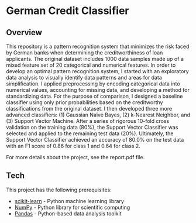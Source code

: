 # German Credit Classifier

## Overview

This repository is a pattern recognition system that minimizes the risk faced by German banks when determining the creditworthiness of loan applicants. The original dataset includes 1000 data samples made up of a mixed feature set of 20 categorical and numerical features. In order to develop an optimal pattern recognition system, I started with an exploratory data analysis to visually identify data patterns and areas for data simplification. I applied preprocessing by encoding categorical data into numerical values, accounting for missing data, and developing a method for standardizing data. For the purpose of comparison, I designed a baseline classifier using only prior probabilities based on the creditworthy classifications from the original dataset. I then developed three more advanced classifiers: (1) Gaussian Naïve Bayes, (2) k-Nearest Neighbor, and (3) Support Vector Machine. After a series of rigorous 10-fold cross validation on the training data (80%), the Support Vector Classifier was selected and applied to the remaining test data (20%). Ultimately, the Support Vector Classifier achieved an accuracy of 80.0% on the test data with an F1 score of 0.86 for class 1 and 0.64 for class 2.

For more details about the project, see the report.pdf file. 

## Tech

This project has the following prerequisites: 

- [scikit-learn](http://scikit-learn.org/stable/) - Python machine learning library
- [NumPy](http://www.numpy.org/) - Python library for scientific computing
- [Pandas](http://pandas.pydata.org/pandas-docs/stable/) - Python-based data analysis toolkit
